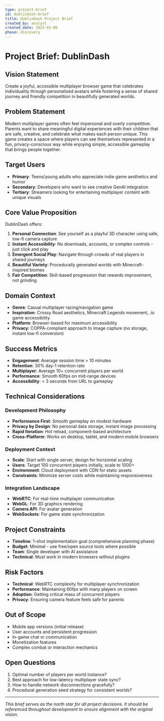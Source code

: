 ```yaml
---
type: project-brief
id: dublindash-brief
title: DublinDash Project Brief
created_by: analyst
created_date: 2025-01-06
phase: discovery
---
```


# Project Brief: DublinDash

## Vision Statement
Create a joyful, accessible multiplayer browser game that celebrates individuality through personalized avatars while fostering a sense of shared journey and friendly competition in beautifully generated worlds.

## Problem Statement
Modern multiplayer games often feel impersonal and overly competitive. Parents want to share meaningful digital experiences with their children that are safe, creative, and celebrate what makes each person unique. This game creates a space where players can see themselves represented in a fun, privacy-conscious way while enjoying simple, accessible gameplay that brings people together.

## Target Users
- **Primary**: Teens/young adults who appreciate indie game aesthetics and humor
- **Secondary**: Developers who want to see creative GenAI integration
- **Tertiary**: Streamers looking for entertaining multiplayer content with unique visuals

## Core Value Proposition
DublinDash offers:
1. **Personal Connection**: See yourself as a playful 3D character using safe, low-fi camera capture
2. **Instant Accessibility**: No downloads, accounts, or complex controls - just click and play
3. **Emergent Social Play**: Navigate through crowds of real players in shared journeys
4. **Beautiful Variety**: Procedurally generated worlds with Minecraft-inspired biomes
5. **Fair Competition**: Skill-based progression that rewards improvement, not grinding

## Domain Context
- **Genre**: Casual multiplayer racing/navigation game
- **Inspiration**: Crossy Road aesthetics, Minecraft Legends movement, .io game accessibility
- **Platform**: Browser-based for maximum accessibility
- **Privacy**: COPPA-compliant approach to image capture (no storage, instant low-fi conversion)

## Success Metrics
- **Engagement**: Average session time > 10 minutes
- **Retention**: 30% day-1 retention rate
- **Multiplayer**: Average 10+ concurrent players per world
- **Performance**: Smooth 60fps on mid-range devices
- **Accessibility**: < 3 seconds from URL to gameplay

## Technical Considerations

### Development Philosophy
- **Performance First**: Smooth gameplay on modest hardware
- **Privacy by Design**: No personal data storage, instant image processing
- **Rapid Iteration**: Hot reload, component-based architecture
- **Cross-Platform**: Works on desktop, tablet, and modern mobile browsers

### Deployment Context
- **Scale**: Start with single server, design for horizontal scaling
- **Users**: Target 100 concurrent players initially, scale to 1000+
- **Environment**: Cloud deployment with CDN for static assets
- **Constraints**: Minimize server costs while maintaining responsiveness

### Integration Landscape
- **WebRTC**: For real-time multiplayer communication
- **WebGL**: For 3D graphics rendering
- **Camera API**: For avatar generation
- **WebSockets**: For game state synchronization

## Project Constraints
- **Timeline**: 1-shot implementation goal (comprehensive planning phase)
- **Budget**: Minimal - use free/open source tools where possible
- **Team**: Single developer with AI assistance
- **Technical**: Must work in modern browsers without plugins

## Risk Factors
- **Technical**: WebRTC complexity for multiplayer synchronization
- **Performance**: Maintaining 60fps with many players on screen
- **Adoption**: Getting critical mass of concurrent players
- **Privacy**: Ensuring camera feature feels safe for parents

## Out of Scope
- Mobile app versions (initial release)
- User accounts and persistent progression
- In-game chat or communication
- Monetization features
- Complex combat or interaction mechanics

## Open Questions
1. Optimal number of players per world instance?
2. Best approach for low-latency multiplayer state sync?
3. How to handle network disconnections gracefully?
4. Procedural generation seed strategy for consistent worlds?

---
*This brief serves as the north star for all project decisions. It should be referenced throughout development to ensure alignment with the original vision.*